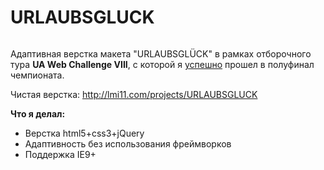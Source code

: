 # URLAUBSGLUCK

<img src="http://lmi11.com/img/works/big/URLAUBSGLÜCK.jpg" alt="">
<p>
	Адаптивная верстка макета "URLAUBSGLÜCK" в рамках отборочного тура <b>UA Web Challenge VIII</b>, с которой я <a href="http://uawebchallenge.com/news/qualification_VIII" rel="nofollow" target="_blank">успешно</a> прошел в полуфинал чемпионата.
</p>
<p>
	Чистая верстка: <a href="http://lmi11.com/projects/URLAUBSGLUCK" target="_blank">http://lmi11.com/projects/URLAUBSGLUCK</a>
</p>
<p>
	<b>Что я делал:</b>
</p>
<ul>
	<li>Верстка html5+css3+jQuery</li>
	<li>Адаптивность без использования фреймворков</li>
	<li>Поддержка IE9+</li>
</ul>
